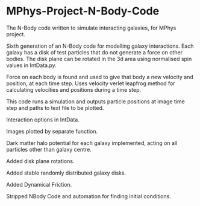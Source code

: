 # MPhys-Project-N-Body-Code
The N-Body code written to simulate interacting galaxies, for MPhys project.

Sixth generation of an N-Body code for modelling galaxy interactions. Each galaxy has a disk of test particles that do not generate a force on other bodies. The disk plane can be rotated in the 3d area using normalised spin values in IntData.py.

Force on each body is found and used to give that body a new velocity and position, at each time step. Uses velocity verlet leapfrog method for calculating velocities and positions during a time step.

This code runs a simulation and outputs particle positions at image time step and paths to text file to be plotted.

Interaction options in IntData.

Images plotted by separate function.

Dark matter halo potential for each galaxy implemented, acting on all particles other than galaxy centre.

Added disk plane rotations.

Added stable randomly distributed galaxy disks.

Added Dynamical Friction.

Stripped NBody Code and automation for finding initial conditions.
